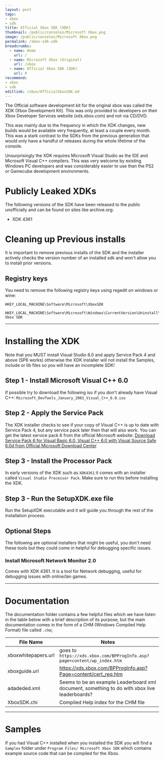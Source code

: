 ```yaml
---
layout: post
tags: 
- xbox
- sdk
title: Official Xbox SDK (XDK)
thumbnail: /public/consoles/Microsoft Xbox.png
image: /public/consoles/Microsoft Xbox.png
permalink: /xbox-sdk-xdk
breadcrumbs:
  - name: Home
    url: /
  - name: Microsoft Xbox (Original)
    url: /xbox
  - name: Official Xbox SDK (XDK)
    url: #
recommend:
- xbox
- sdk
editlink: /xbox/OfficialXboxSDK.md
---
```

The Official software development kit for the original xbox was called the XDK (Xbox Development Kit). This was only provided to developers on their Xbox Developer Services website (xds.xbox.com) and not via CD/DVD.

This was mainly due to the frequency in which the XDK changes, new builds would be available very frequently, at least a couple every month. This was a stark contrast to the SDKs from the previous generation that would only have a handful of releases during the whole lifetime of the console.

Unsurprisingly the XDK requires Microsoft Visual Studio as the IDE and Microsoft Visual C++ compilers. This was very welcome by existing Windows PC developers and was considerably easier to use than the PS2 or Gamecube development environments.

# Publicly Leaked XDKs
The following versions of the SDK have been released to the public unofficially and can be found on sites like archive.org:
* XDK 4361

# Cleaning up Previous installs
It is important to remove previous installs of the SDK and the installer actively checks the version number of an installed xdk and won't allow you to install prior versions.

## Registry keys
You need to remove the following registry keys using regedit on windows or wine:
```
HKEY_LOCAL_MACHINE\Software\Microsoft\XboxSDK

HKEY_LOCAL_MACHINE\Software\Microsoft\Windows\CurrentVersion\Uninstall\Microsoft Xbox SDK
```
---
# Installing the XDK
Note that you MUST install Visual Studio 6.0 and apply Service Pack 4 and above (SP6 works) otherwise the XDK installer will not install the Samples, include or lib files so you will have an incomplete SDK!

## Step 1 - Install Microsoft Visual C++ 6.0
If possible try to download the following iso if you don't already have Visual C++:
`Microsoft_DevTools_January_2001_Visual_C++_6.0.iso`

## Step 2 - Apply the Service Pack
The XDK installer checks to see if your copy of Visual C++ is up to date with Service Pack 4, but any service pack later then that will also work. You can get the latest service pack 6 from the official Microsoft website:
[Download Service Pack 6 for Visual Basic 6.0, Visual C++ 6.0 with Visual Source Safe 6.0d from Official Microsoft Download Center](https://www.microsoft.com/en-us/download/details.aspx?id=9183)

## Step 3 - Install the Processor Pack
In early versions of the XDK such as `XDK4361` it comes with an installer called `Visual Studio Processor Pack`. Make sure to run this before installing the XDK.

## Step 3 - Run the SetupXDK.exe file
Run the SetupXDK executable and it will guide you through the rest of the installation process.

## Optional Steps
The following are optional installers that might be useful, you don't need these tools but they could come in helpful for debugging specific issues.

### Install Microsoft Network Monitor 2.0
Comes with XDK 4361. It is a tool for Network debugging, useful for debugging issues with online/lan games.

---
# Documentation
The documentation folder contains a few helpful files which we have listen in the table below with a brief description of its purpose, but the main documentation comes in the form of a CHM (Windows Compiled Help Format) file called `.chm`;

File Name | Notes
--- | ---
xboxwhitepapers.url | goes to `https://xds.xbox.com/BPProgInfo.asp?page=content/wp_index.htm`
xboxguide.url | https://xds.xbox.com/BPProgInfo.asp?Page=content/cert_req.htm
adadeded.xml | Seems to be an example Leaderboard xml document, something to do with xbox live leaderboards?
XboxSDK.chi | Compiled Help index for the CHM file

---
# Samples
If you had Visual C++ installed when you installed the SDK you will find a `Samples` folder under `Program Files/ Microsoft Xbox SDK` which contains example source code that can be compiled for the Xbox.
